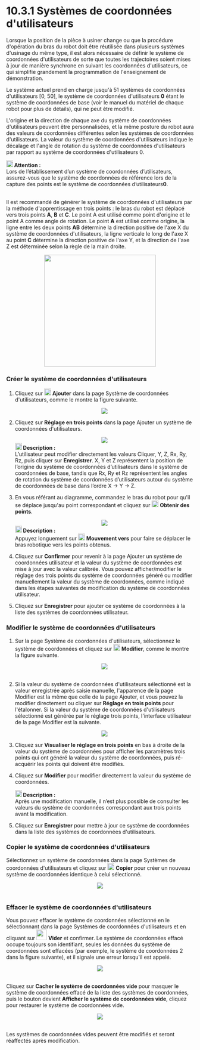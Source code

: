 # 10.3.1 Systèmes de coordonnées d'utilisateurs

Lorsque la position de la pièce à usiner change ou que la procédure d'opération du bras du robot doit être réutilisée dans plusieurs systèmes d'usinage du même type, il est alors nécessaire de définir le système de coordonnées d'utilisateurs de sorte que toutes les trajectoires soient mises à jour de manière synchrone en suivant les coordonnées d'utilisateurs, ce qui simplifie grandement la programmation de l'enseignement de démonstration.

Le système actuel prend en charge jusqu'à 51 systèmes de coordonnées d'utilisateurs [0, 50], le système de coordonnées d'utilisateurs **0** étant le système de coordonnées de base (voir le manuel du matériel de chaque robot pour plus de détails), qui ne peut être modifié.

L'origine et la direction de chaque axe du système de coordonnées d'utilisateurs peuvent être personnalisées, et la même posture du robot aura des valeurs de coordonnées différentes selon les systèmes de coordonnées d'utilisateurs. La valeur du système de coordonnées d'utilisateurs indique le décalage et l'angle de rotation du système de coordonnées d'utilisateurs par rapport au système de coordonnées d'utilisateurs 0.

<div class="caution1"><img src="../image/caution.png"  height="18" /><b> Attention : </b><div>Lors de l’établissement d’un système de coordonnées d’utilisateurs, assurez-vous que le système de coordonnées de référence lors de la capture des points est le système de coordonnées d’utilisateurs<b>0</b>. </div></div>

<br/>

Il est recommandé de générer le système de coordonnées d'utilisateurs par la méthode d'apprentissage en trois points : le bras du robot est déplacé vers trois points **A**, **B** et **C**. Le point A est utilisé comme point d'origine et le point A comme angle de rotation. Le point **A** est utilisé comme origine, la ligne entre les deux points **AB** détermine la direction positive de l'axe X du système de coordonnées d'utilisateurs, la ligne verticale le long de l'axe X au point **C** détermine la direction positive de l'axe Y, et la direction de l'axe Z est déterminée selon la règle de la main droite.

<div align=center><img src="images/user_3point.png" width="300"/></div>

### Créer le système de coordonnées d'utilisateurs

1. Cliquez sur <img src="images/add_icon.png" height="18"/> **Ajouter** dans la page Système de coordonnées d'utilisateurs, comme le montre la figure suivante.
  
   <div align=center><img src="images/new_user_c.png"/></div>

2. Cliquez sur **Réglage en trois points** dans la page Ajouter un système de coordonnées d'utilisateurs.
  
   <div align=center><img src="images/user_c_add.png" /></div>
   
   <div class="info1"><img src="../image/info.png"  height="18" /><b> Description : </b><div>L’utilisateur peut modifier directement les valeurs Cliquer, Y, Z, Rx, Ry, Rz, puis cliquer sur <b>Enregistrer</b>. X, Y et Z représentent la position de l’origine du système de coordonnées d’utilisateurs dans le système de coordonnées de base, tandis que Rx, Ry et Rz représentent les angles de rotation du système de coordonnées d’utilisateurs autour du système de coordonnées de base dans l’ordre X -> Y -> Z. </div></div>

3. En vous référant au diagramme, commandez le bras du robot pour qu'il se déplace jusqu'au point correspondant et cliquez sur <img src="images/point_icon.png" height="18"/> **Obtenir des points**.
  
   <div align=center><img src="images/user_c_3p.png" /></div>
   
   <div class="info1"><img src="../image/info.png"  height="18" /><b> Description : </b><div>Appuyez longuement sur <img src="images/runto.png" height="18"/> <b>Mouvement vers</b> pour faire se déplacer le bras robotique vers les points obtenus. </div></div>

4. Cliquez sur **Confirmer** pour revenir à la page Ajouter un système de coordonnées utilisateur et la valeur du système de coordonnées est mise à jour avec la valeur calibrée. Vous pouvez afficher/modifier le réglage des trois points du système de coordonnées généré ou modifier manuellement la valeur du système de coordonnées, comme indiqué dans les étapes suivantes de modification du système de coordonnées utilisateur.

5. Cliquez sur **Enregistrer** pour ajouter ce système de coordonnées à la liste des systèmes de coordonnées utilisateur.

### Modifier le système de coordonnées d'utilisateurs

1. Sur la page Système de coordonnées d'utilisateurs, sélectionnez le système de coordonnées et cliquez sur <img src="images/edit_icon.png" height="18"/> **Modifier**, comme le montre la figure suivante.
  
    <div align=center><img src="images/user_c_mod.png" /></div><br/>

2. Si la valeur du système de coordonnées d'utilisateurs sélectionné est la valeur enregistrée après saisie manuelle, l'apparence de la page Modifier est la même que celle de la page Ajouter, et vous pouvez la modifier directement ou cliquer sur **Réglage en trois points** pour l'étalonner. Si la valeur du système de coordonnées d'utilisateurs sélectionné est générée par le réglage trois points, l'interface utilisateur de la page Modifier est la suivante.
  
    <div align=center><img src="images/user_c_mod1.png" /></div>

3. Cliquez sur **Visualiser le réglage en trois points** en bas à droite de la valeur du système de coordonnées pour afficher les paramètres trois points qui ont généré la valeur du système de coordonnées, puis ré-acquérir les points qui doivent être modifiés.

4. Cliquez sur **Modifier** pour modifier directement la valeur du système de coordonnées.
  
    <div class="info1"><img src="../image/info.png"  height="18" /><b> Description : </b><div>Après une modification manuelle, il n’est plus possible de consulter les valeurs du système de coordonnées correspondant aux trois points avant la modification. </div></div>

5. Cliquez sur **Enregistrer** pour mettre à jour ce système de coordonnées dans la liste des systèmes de coordonnées d'utilisateurs.

### Copier le système de coordonnées d'utilisateurs

Sélectionnez un système de coordonnées dans la page Systèmes de coordonnées d'utilisateurs et cliquez sur <img src="images/copy_icon.png" height="18"/> **Copier** pour créer un nouveau système de coordonnées identique à celui sélectionné.

<div align=center><img src="images/user_c_copy.png" /></div>

<br/>

### Effacer le système de coordonnées d'utilisateurs

Vous pouvez effacer le système de coordonnées sélectionné en le sélectionnant dans la page Systèmes de coordonnées d'utilisateurs et en cliquant sur <img src="images/clear_icon.png" height="28"/> **Vider** et confirmer. Le système de coordonnées effacé occupe toujours son identifiant, seules les données du système de coordonnées sont effacées (par exemple, le système de coordonnées 2 dans la figure suivante), et il signale une erreur lorsqu'il est appelé.

<div align=center><img src="images/user_c_clear.png" /></div>

<br/>

Cliquez sur **Cacher le système de coordonnées vide** pour masquer le système de coordonnées effacé de la liste des systèmes de coordonnées, puis le bouton devient **Afficher le système de coordonnées vide**, cliquez pour restaurer le système de coordonnées vide.

<div align=center><img src="images/user_c_hide.png" /></div>

<br/>

Les systèmes de coordonnées vides peuvent être modifiés et seront réaffectés après modification.
